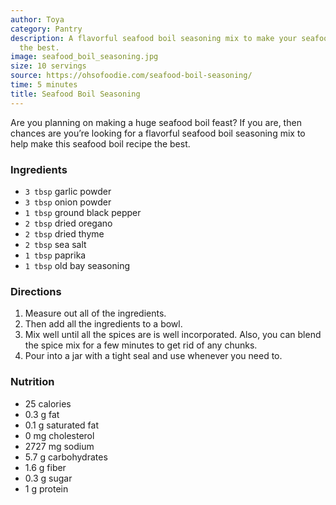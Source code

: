 ```yaml
---
author: Toya
category: Pantry
description: A flavorful seafood boil seasoning mix to make your seafood boil recipe
  the best.
image: seafood_boil_seasoning.jpg
size: 10 servings
source: https://ohsofoodie.com/seafood-boil-seasoning/
time: 5 minutes
title: Seafood Boil Seasoning
---
```


Are you planning on making a huge seafood boil feast? If you are, then chances are you’re looking for a flavorful seafood boil seasoning mix to help make this seafood boil recipe the best.

### Ingredients

* `3 tbsp` garlic powder
* `3 tbsp` onion powder
* `1 tbsp` ground black pepper
* `2 tbsp` dried oregano
* `2 tbsp` dried thyme
* `2 tbsp` sea salt
* `1 tbsp` paprika
* `1 tbsp` old bay seasoning

### Directions

1. Measure out all of the ingredients.
2. Then add all the ingredients to a bowl.
3. Mix well until all the spices are is well incorporated. Also, you can blend the spice mix for a few minutes to get rid of any chunks. 
4. Pour into a jar with a tight seal and use whenever you need to.

### Nutrition

* 25 calories
* 0.3 g fat
* 0.1 g saturated fat
* 0 mg cholesterol
* 2727 mg sodium
* 5.7 g carbohydrates
* 1.6 g fiber
* 0.3 g sugar
* 1 g protein